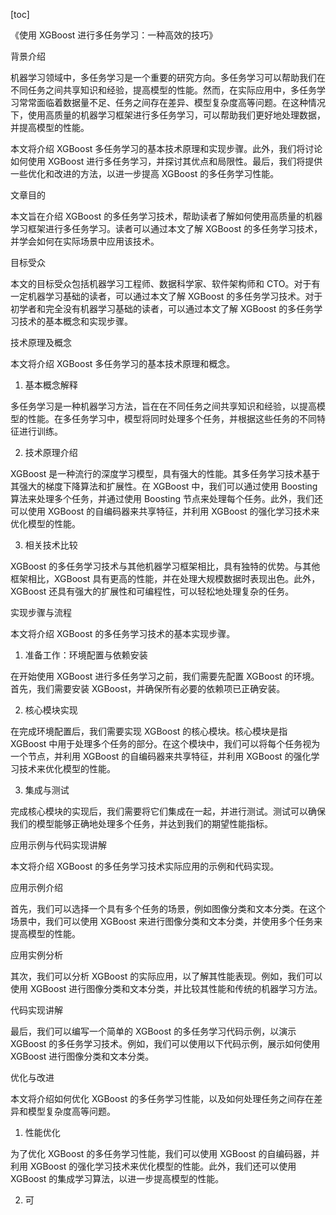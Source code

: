 
[toc]                    
                
                
《使用 XGBoost 进行多任务学习：一种高效的技巧》

背景介绍

机器学习领域中，多任务学习是一个重要的研究方向。多任务学习可以帮助我们在不同任务之间共享知识和经验，提高模型的性能。然而，在实际应用中，多任务学习常常面临着数据量不足、任务之间存在差异、模型复杂度高等问题。在这种情况下，使用高质量的机器学习框架进行多任务学习，可以帮助我们更好地处理数据，并提高模型的性能。

本文将介绍 XGBoost 多任务学习的基本技术原理和实现步骤。此外，我们将讨论如何使用 XGBoost 进行多任务学习，并探讨其优点和局限性。最后，我们将提供一些优化和改进的方法，以进一步提高 XGBoost 的多任务学习性能。

文章目的

本文旨在介绍 XGBoost 的多任务学习技术，帮助读者了解如何使用高质量的机器学习框架进行多任务学习。读者可以通过本文了解 XGBoost 的多任务学习技术，并学会如何在实际场景中应用该技术。

目标受众

本文的目标受众包括机器学习工程师、数据科学家、软件架构师和 CTO。对于有一定机器学习基础的读者，可以通过本文了解 XGBoost 的多任务学习技术。对于初学者和完全没有机器学习基础的读者，可以通过本文了解 XGBoost 的多任务学习技术的基本概念和实现步骤。

技术原理及概念

本文将介绍 XGBoost 多任务学习的基本技术原理和概念。

1. 基本概念解释

多任务学习是一种机器学习方法，旨在在不同任务之间共享知识和经验，以提高模型的性能。在多任务学习中，模型将同时处理多个任务，并根据这些任务的不同特征进行训练。

2. 技术原理介绍

XGBoost 是一种流行的深度学习模型，具有强大的性能。其多任务学习技术基于其强大的梯度下降算法和扩展性。在 XGBoost 中，我们可以通过使用 Boosting 算法来处理多个任务，并通过使用 Boosting 节点来处理每个任务。此外，我们还可以使用 XGBoost 的自编码器来共享特征，并利用 XGBoost 的强化学习技术来优化模型的性能。

3. 相关技术比较

XGBoost 的多任务学习技术与其他机器学习框架相比，具有独特的优势。与其他框架相比，XGBoost 具有更高的性能，并在处理大规模数据时表现出色。此外，XGBoost 还具有强大的扩展性和可编程性，可以轻松地处理复杂的任务。

实现步骤与流程

本文将介绍 XGBoost 的多任务学习技术的基本实现步骤。

1. 准备工作：环境配置与依赖安装

在开始使用 XGBoost 进行多任务学习之前，我们需要先配置 XGBoost 的环境。首先，我们需要安装 XGBoost，并确保所有必要的依赖项已正确安装。

2. 核心模块实现

在完成环境配置后，我们需要实现 XGBoost 的核心模块。核心模块是指 XGBoost 中用于处理多个任务的部分。在这个模块中，我们可以将每个任务视为一个节点，并利用 XGBoost 的自编码器来共享特征，并利用 XGBoost 的强化学习技术来优化模型的性能。

3. 集成与测试

完成核心模块的实现后，我们需要将它们集成在一起，并进行测试。测试可以确保我们的模型能够正确地处理多个任务，并达到我们的期望性能指标。

应用示例与代码实现讲解

本文将介绍 XGBoost 的多任务学习技术实际应用的示例和代码实现。

应用示例介绍

首先，我们可以选择一个具有多个任务的场景，例如图像分类和文本分类。在这个场景中，我们可以使用 XGBoost 来进行图像分类和文本分类，并使用多个任务来提高模型的性能。

应用实例分析

其次，我们可以分析 XGBoost 的实际应用，以了解其性能表现。例如，我们可以使用 XGBoost 进行图像分类和文本分类，并比较其性能和传统的机器学习方法。

代码实现讲解

最后，我们可以编写一个简单的 XGBoost 的多任务学习代码示例，以演示 XGBoost 的多任务学习技术。例如，我们可以使用以下代码示例，展示如何使用 XGBoost 进行图像分类和文本分类。

优化与改进

本文将介绍如何优化 XGBoost 的多任务学习性能，以及如何处理任务之间存在差异和模型复杂度高等问题。

1. 性能优化

为了优化 XGBoost 的多任务学习性能，我们可以使用 XGBoost 的自编码器，并利用 XGBoost 的强化学习技术来优化模型的性能。此外，我们还可以使用 XGBoost 的集成学习算法，以进一步提高模型的性能。

2. 可

